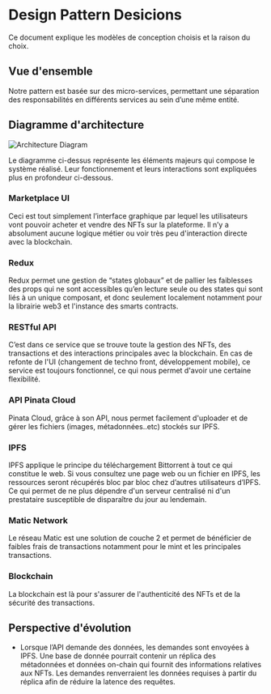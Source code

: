 # Design Pattern Desicions

Ce document explique les modèles de conception choisis et la raison du choix. 

## Vue d'ensemble

Notre pattern est basée sur des micro-services, permettant une séparation des responsabilités en différents services au sein d’une même entité.

## Diagramme d'architecture

![Architecture Diagram](https://i.ibb.co/RgdkM77/Untitled-Diagram-1.png "architecture diagram")

Le diagramme ci-dessus représente les éléments majeurs qui compose le système réalisé. Leur fonctionnement et leurs interactions sont expliquées plus en profondeur ci-dessous.

### Marketplace UI

Ceci est tout simplement l’interface graphique par lequel les utilisateurs vont pouvoir acheter et vendre des NFTs sur la plateforme. Il n’y a absolument aucune logique métier ou voir très peu d'interaction directe avec la blockchain.

### Redux

Redux permet une gestion de “states globaux” et de pallier les faiblesses des props qui ne sont accessibles qu’en lecture seule ou des states qui sont liés à un unique composant, et donc seulement localement notamment pour la librairie web3 et l'instance des smarts contracts.

### RESTful API

C’est  dans  ce  service  que  se  trouve toute  la  gestion des NFTs, des transactions et des interactions principales avec la blockchain. En cas de refonte de l'UI (changement de techno front, développement mobile), ce service est toujours fonctionnel, ce qui nous permet d'avoir une certaine flexibilité.

### API Pinata Cloud

Pinata Cloud, grâce à son API, nous permet facilement d'uploader et de gérer les fichiers (images, métadonnées..etc) stockés sur IPFS. 

### IPFS

IPFS applique le principe du téléchargement Bittorrent à tout ce qui constitue le web. Si vous consultez une page web ou un fichier en IPFS, les ressources seront récupérés bloc par bloc chez d’autres utilisateurs d’IPFS. Ce qui permet de ne plus dépendre d'un serveur centralisé ni d'un prestataire susceptible de disparaître du jour au lendemain.

### Matic Network

Le réseau Matic est une solution de couche 2 et permet de bénéficier de faibles frais de transactions notamment pour le mint et les principales transactions.

### Blockchain

La blockchain est là pour s'assurer de l'authenticité des NFTs et de la sécurité des transactions.

## Perspective d'évolution
- Lorsque l’API demande des données, les demandes sont envoyées à IPFS. Une base de donnée pourrait contenir un réplica des métadonnées et données on-chain qui fournit des informations relatives aux NFTs. Les demandes renverraient les données requises à partir du réplica afin de réduire la latence des requêtes.
